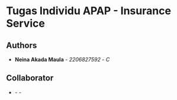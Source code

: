 # Tugas Individu APAP - Insurance Service

## Authors

* **Neina Akada Maula** - *2206827592* - *C*

## Collaborator

* **<Nama Lengkap di SIAK-NG>** - *<NPM>* - *<Kelas>*
